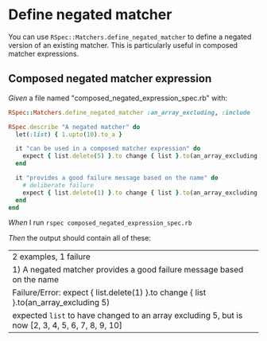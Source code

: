 # Define negated matcher

You can use `RSpec::Matchers.define_negated_matcher` to define a negated version of
  an existing matcher. This is particularly useful in composed matcher expressions.

## Composed negated matcher expression

_Given_ a file named "composed_negated_expression_spec.rb" with:

```ruby
RSpec::Matchers.define_negated_matcher :an_array_excluding, :include

RSpec.describe "A negated matcher" do
  let(:list) { 1.upto(10).to_a }

  it "can be used in a composed matcher expression" do
    expect { list.delete(5) }.to change { list }.to(an_array_excluding 5)
  end

  it "provides a good failure message based on the name" do
    # deliberate failure
    expect { list.delete(1) }.to change { list }.to(an_array_excluding 5)
  end
end
```

_When_ I run `rspec composed_negated_expression_spec.rb`

_Then_ the output should contain all of these:

|                                                                                                  |
|--------------------------------------------------------------------------------------------------|
| 2 examples, 1 failure                                                                            |
| 1) A negated matcher provides a good failure message based on the name                           |
| Failure/Error: expect { list.delete(1) }.to change { list }.to(an_array_excluding 5)             |
| expected `list` to have changed to an array excluding 5, but is now [2, 3, 4, 5, 6, 7, 8, 9, 10] |
